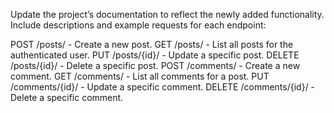 Update the project’s documentation to reflect the newly added functionality. Include descriptions and example requests for each endpoint:

POST /posts/ - Create a new post.
GET /posts/ - List all posts for the authenticated user.
PUT /posts/{id}/ - Update a specific post.
DELETE /posts/{id}/ - Delete a specific post.
POST /comments/ - Create a new comment.
GET /comments/ - List all comments for a post.
PUT /comments/{id}/ - Update a specific comment.
DELETE /comments/{id}/ - Delete a specific comment.